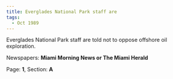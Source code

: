 ```yaml
---  
title: Everglades National Park staff are  
tags:  
  - Oct 1989  
---  
```

  
Everglades National Park staff are told not to oppose offshore oil exploration.  
  
Newspapers: **Miami Morning News or The Miami Herald**  
  
Page: **1**, Section: **A** 
